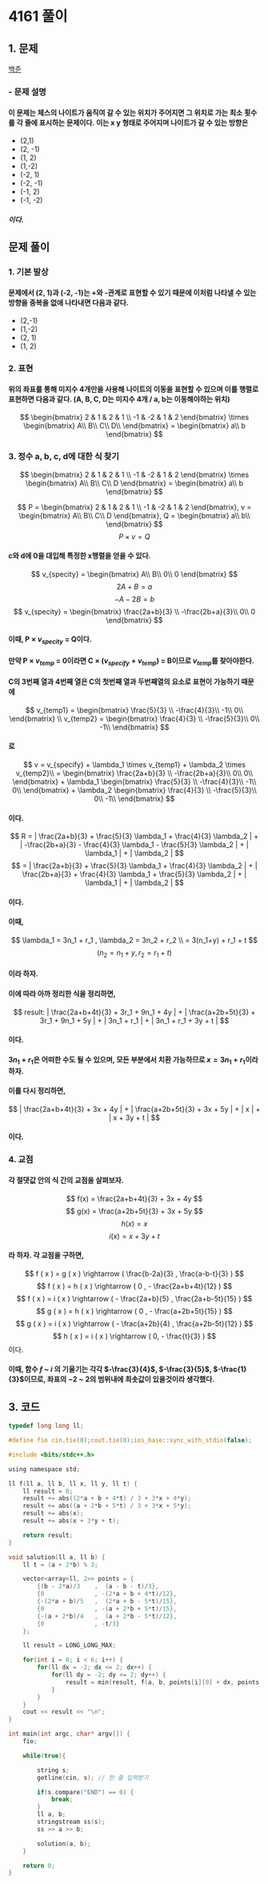 # 4161 풀이

## 1. 문제 
[백준](https://boj.kr/4616)
### - 문제 설명
#### 이 문제는 체스의 나이트가 움직여 갈 수 있는 위치가 주어지면 그 위치로 가는 최소 횟수를 각 줄에 표시하는 문제이다. 이는 x y 형태로 주어지며 나이트가 갈 수 있는 방향은 
 - (2,1)
 - (2, -1)
 - (1, 2)
 - (1,-2)
 - (-2, 1)
 - (-2, -1)
 - (-1, 2)
 - (-1, -2)
##### 이다. 

## 문제 풀이
### 1. 기본 발상
#### 문제에서 (2, 1)과 (-2, -1)는 +와 -관계로 표현할 수 있기 때문에 이처럼 나타낼 수 있는 방향을 중복을 없애 나타내면 다음과 같다.
 - (2,-1)
 - (1,-2)
 - (2, 1)
 - (1, 2)

### 2. 표현
#### 위의 좌표를 통해 미지수 4개만을 사용해 나이트의 이동을 표현할 수 있으며 이를 행렬로 표현하면 다음과 같다. (A, B, C, D는 미지수 4개 / a, b는 이동해야하는 위치)
$$
\begin{bmatrix}
2 & 1 &  2 &  1 \\
-1 & -2 & 1 & 2
\end{bmatrix} \times \begin{bmatrix}
A\\
B\\
C\\
D\\
\end{bmatrix} = \begin{bmatrix}
a\\
b
\end{bmatrix}
$$

### 3. 정수 a, b, c, d에 대한 식 찾기
$$
\begin{bmatrix}
2 & 1 &  2 &  1 \\
-1 & -2 & 1 & 2
\end{bmatrix} \times \begin{bmatrix}
A\\
B\\
C\\
D
\end{bmatrix} = \begin{bmatrix}
a\\
b
\end{bmatrix}
$$

$$
P = \begin{bmatrix}
2 & 1 &  2 &  1 \\
-1 & -2 & 1 & 2 
\end{bmatrix}, 
v = \begin{bmatrix}
A\\
B\\
C\\
D
\end{bmatrix}, 
Q = \begin{bmatrix}
a\\
b\\
\end{bmatrix}
$$
$$
P \times v = Q
$$
#### c와 d에 0을 대입해 특정한 x행렬을 얻을 수 있다.
$$
v_{specity} = \begin{bmatrix}
A\\
B\\
0\\
0
\end{bmatrix}
$$
$$
2A + B = a
$$
$$
-A - 2B = b
$$
$$
v_{specity} = \begin{bmatrix}
\frac{2a+b}{3} \\
-\frac{2b+a}{3}\\
0\\
0
\end{bmatrix}
$$

#### 이때, P $\times$ $v_{specity}$ = Q이다. 
#### 만약 P $\times$ $v_{temp}$ = 0이라면 C $\times$ $(v_{specify} + v_{temp})$ = B이므로 $v_{temp}$를 찾아야한다.
#### C의 3번째 열과 4번째 열은 C의 첫번째 열과 두번째열의 요소로 표현이 가능하기 때문에 
$$
v_{temp1} = \begin{bmatrix}
\frac{5}{3} \\
-\frac{4}{3}\\
-1\\
0\\
\end{bmatrix} \\
v_{temp2} = \begin{bmatrix} 
\frac{4}{3} \\
-\frac{5}{3}\\
0\\
-1\\
\end{bmatrix}
$$
#### 로 
$$
v 
= v_{specify} + \lambda_1 \times v_{temp1} + \lambda_2 \times v_{temp2}\\
= \begin{bmatrix}
\frac{2a+b}{3} \\
-\frac{2b+a}{3}\\
0\\
0\\
\end{bmatrix} + \lambda_1 \begin{bmatrix}
\frac{5}{3} \\
-\frac{4}{3}\\
-1\\
0\\
\end{bmatrix} + \lambda_2 \begin{bmatrix}
\frac{4}{3} \\
-\frac{5}{3}\\
0\\
-1\\
\end{bmatrix}
$$
#### 이다. 
$$
R 
= | \frac{2a+b}{3} + \frac{5}{3} \lambda_1 + \frac{4}{3} \lambda_2 | + | -\frac{2b+a}{3} - \frac{4}{3} \lambda_1 - \frac{5}{3} \lambda_2 | + | \lambda_1 | + | \lambda_2 | 
$$
$$
= | \frac{2a+b}{3} + \frac{5}{3} \lambda_1 + \frac{4}{3} \lambda_2 | + | \frac{2b+a}{3} + \frac{4}{3} \lambda_1 + \frac{5}{3} \lambda_2 | + | \lambda_1 | + | \lambda_2 |
$$
#### 이다. 

#### 이때, 
$$
\lambda_1 = 3n_1 + r_1 , \lambda_2 = 3n_2 + r_2 \\ 
= 3(n_1+y) + r_1 + t 
$$
$$
(n_2 = n_1 + y, r_2 = r_1+t)
$$
#### 이라 하자.

#### 이에 따라 아까 정리한 식을 정리하면, 
$$
result: | \frac{2a+b+4t}{3} + 3r_1 + 9n_1 + 4y | + | \frac{a+2b+5t}{3} + 3r_1 + 9n_1 + 5y | + | 3n_1 + r_1 | + | 3n_1 + r_1 + 3y + t |
$$
#### 이다. 

#### $3n_1 + r_1$은 어떠한 수도 될 수 있으며, 모든 부분에서 치환 가능하므로 $x = 3n_1 + r_1$이라 하자.

#### 이를 다시 정리하면, 
$$
| \frac{2a+b+4t}{3} + 3x + 4y | + | \frac{a+2b+5t}{3} + 3x + 5y | + | x | + | x + 3y + t |
$$
#### 이다. 

### 4. 교점
#### 각 절댓값 안의 식 간의 교점을 살펴보자.

$$
f(x) = \frac{2a+b+4t}{3} + 3x + 4y
$$
$$
g(x) = \frac{a+2b+5t}{3} + 3x + 5y
$$
$$
h(x) = x
$$
$$
i(x) = x + 3y + t
$$
#### 라 하자. 각 교점을 구하면,

$$ 
f ( x ) = g ( x ) \rightarrow ( \frac{b-2a}{3} , \frac{a-b-t}{3} )
$$
$$
f ( x ) = h ( x ) \rightarrow ( 0 , - \frac{2a+b+4t}{12} )
$$
$$
f ( x ) = i ( x ) \rightarrow ( - \frac{2a+b}{5} , \frac{2a+b-5t}{15} ) 
$$
$$
g ( x ) = h ( x ) \rightarrow ( 0 , - \frac{a+2b+5t}{15} )
$$
$$
g ( x ) = i ( x ) \rightarrow ( - \frac{a+2b}{4} , \frac{a+2b-5t}{12} ) 
$$
$$
h ( x ) = i ( x ) \rightarrow ( 0, - \frac{t}{3} )
$$
이다.

#### 이때, 함수 $f$ ~ $i$ 의 기울기는 각각 $-\frac{3}{4}$, $-\frac{3}{5}$, $-\frac{1}{3}$이므로, 좌표의 $-2$ ~ $2$의 범위내에 최솟값이 있을것이라 생각했다. 

## 3. 코드
```c
typedef long long ll;

#define fio cin.tie(0);cout.tie(0);ios_base::sync_with_stdio(false);

#include <bits/stdc++.h>

using namespace std;

ll f(ll a, ll b, ll x, ll y, ll t) {
    ll result = 0;
    result += abs((2*a + b + 4*t) / 3 + 3*x + 4*y);
    result += abs((a + 2*b + 5*t) / 3 + 3*x + 5*y);
    result += abs(x);
    result += abs(x + 3*y + t);

    return result;
}

void solution(ll a, ll b) {
    ll t = (a + 2*b) % 3;

    vector<array<ll, 2>> points = {
        {(b - 2*a)/3    ,  (a - b - t)/3},
        {0              , -(2*a + b + 4*t)/12},
        {-(2*a + b)/5   ,  (2*a + b - 5*t)/15},
        {0              , -(a + 2*b + 5*t)/15},
        {-(a + 2*b)/4   ,  (a + 2*b - 5*t)/12},
        {0              , -t/3}
    };

    ll result = LONG_LONG_MAX;

    for(int i = 0; i < 6; i++) {
        for(ll dx = -2; dx <= 2; dx++) {
            for(ll dy = -2; dy <= 2; dy++) {
                result = min(result, f(a, b, points[i][0] + dx, points[i][1] + dy, t));
            }
        }
    }
    cout << result << "\n";
}

int main(int argc, char* argv[]) {
    fio;

    while(true){

        string s;
        getline(cin, s); // 한 줄 입력받기

        if(s.compare("END") == 0) {
            break;
        }
        ll a, b;
        stringstream ss(s);
        ss >> a >> b;

        solution(a, b);
    }

    return 0;
}

```